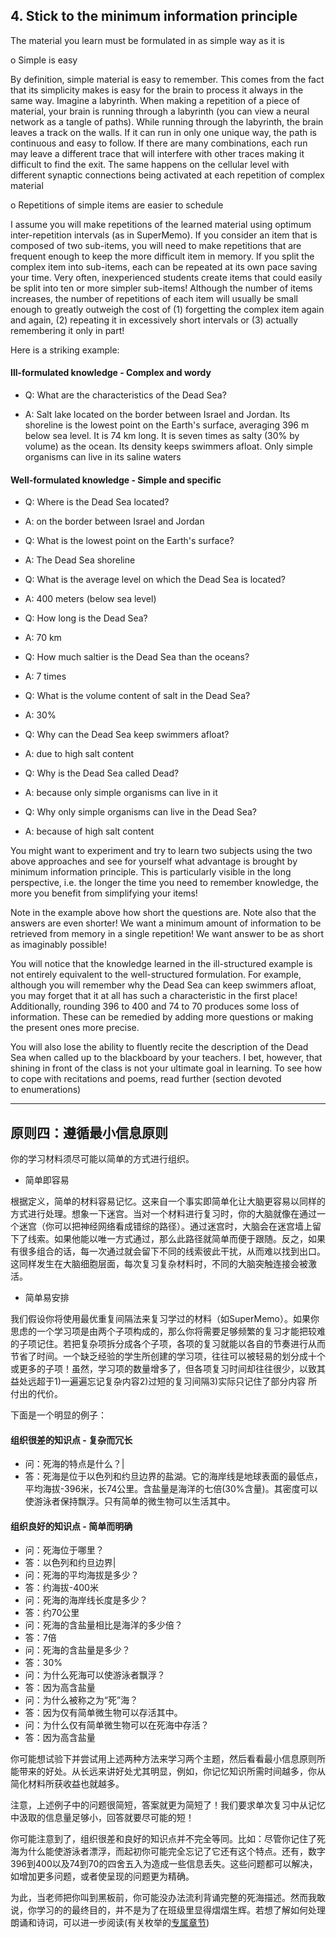 ## 4. Stick to the minimum information principle

The material you learn must be formulated in as simple way as it is

o Simple is easy

By definition, simple material is easy to remember. This comes from the fact that its simplicity makes is easy for the brain to process it always in the same way. Imagine a labyrinth. When making a repetition of a piece of material, your brain is running through a labyrinth (you can view a neural network as a tangle of paths). While running through the labyrinth, the brain leaves a track on the walls. If it can run in only one unique way, the path is continuous and easy to follow. If there are many combinations, each run may leave a different trace that will interfere with other traces making it difficult to find the exit. The same happens on the cellular level with different synaptic connections being activated at each repetition of complex material

o Repetitions of simple items are easier to schedule

I assume you will make repetitions of the learned material using optimum inter-repetition intervals (as in SuperMemo). If you consider an item that is composed of two sub-items, you will need to make repetitions that are frequent enough to keep the more difficult item in memory. If you split the complex item into sub-items, each can be repeated at its own pace saving your time. Very often, inexperienced students create items that could easily be split into ten or more simpler sub-items! Although the number of items increases, the number of repetitions of each item will usually be small enough to greatly outweigh the cost of (1) forgetting the complex item again and again, (2) repeating it in excessively short intervals or (3) actually remembering it only in part!

Here is a striking example:

#### Ill-formulated knowledge - Complex and wordy

- Q: What are the characteristics of the Dead Sea?

- A: Salt lake located on the border between Israel and Jordan. Its shoreline is the lowest point on the Earth's surface, averaging 396 m below sea level. It is 74 km long. It is seven times as salty (30% by volume) as the ocean. Its density keeps swimmers afloat. Only simple organisms can live in its saline waters

#### Well-formulated knowledge - Simple and specific

- Q: Where is the Dead Sea located?

- A: on the border between Israel and Jordan

- Q: What is the lowest point on the Earth's surface?

- A: The Dead Sea shoreline

- Q: What is the average level on which the Dead Sea is located?

- A: 400 meters (below sea level)

- Q: How long is the Dead Sea?

- A: 70 km

- Q: How much saltier is the Dead Sea than the oceans?

- A: 7 times

- Q: What is the volume content of salt in the Dead Sea?

- A: 30%

- Q: Why can the Dead Sea keep swimmers afloat?

- A: due to high salt content

- Q: Why is the Dead Sea called Dead?

- A: because only simple organisms can live in it

- Q: Why only simple organisms can live in the Dead Sea?

- A: because of high salt content

You might want to experiment and try to learn two subjects using the two above approaches and see for yourself what advantage is brought by minimum information principle. This is particularly visible in the long perspective, i.e. the longer the time you need to remember knowledge, the more you benefit from simplifying your items!

Note in the example above how short the questions are. Note also that the answers are even shorter! We want a minimum amount of information to be retrieved from memory in a single repetition! We want answer to be as short as imaginably possible!

You will notice that the knowledge learned in the ill-structured example is not entirely equivalent to the well-structured formulation. For example, although you will remember why the Dead Sea can keep swimmers afloat, you may forget that it at all has such a characteristic in the first place! Additionally, rounding 396 to 400 and 74 to 70 produces some loss of information. These can be remedied by adding more questions or making the present ones more precise.

You will also lose the ability to fluently recite the description of the Dead Sea when called up to the blackboard by your teachers. I bet, however, that shining in front of the class is not your ultimate goal in learning. To see how to cope with recitations and poems, read further (section devoted to enumerations)

---

## 原则四：遵循最小信息原则

你的学习材料须尽可能以简单的方式进行组织。

- 简单即容易

根据定义，简单的材料容易记忆。这来自一个事实即简单化让大脑更容易以同样的方式进行处理。想象一下迷宫。当对一个材料进行复习时，你的大脑就像在通过一个迷宫（你可以把神经网络看成错综的路径）。通过迷宫时，大脑会在迷宫墙上留下了线索。如果他能以唯一方式通过，那么此路径就简单而便于跟随。反之，如果有很多组合的话，每一次通过就会留下不同的线索彼此干扰，从而难以找到出口。这同样发生在大脑细胞层面，每次复习复杂材料时，不同的大脑突触连接会被激活。

- 简单易安排

我们假设你将使用最优重复间隔法来复习学过的材料（如SuperMemo）。如果你思虑的一个学习项是由两个子项构成的，那么你将需要足够频繁的复习才能把较难的子项记住。若把复杂项拆分成各个子项，各项的复习就能以各自的节奏进行从而节省了时间。一个缺乏经验的学生所创建的学习项，往往可以被轻易的划分成十个或更多的子项！虽然，学习项的数量增多了，但各项复习时间却往往很少，以致其益处远超于1)一遍遍忘记复杂内容2)过短的复习间隔3)实际只记住了部分内容 所付出的代价。 

下面是一个明显的例子：

#### 组织很差的知识点 - 复杂而冗长

- 问：死海的特点是什么？| 
- 答：死海是位于以色列和约旦边界的盐湖。它的海岸线是地球表面的最低点，平均海拔-396米，长74公里。含盐量是海洋的七倍(30%含量)。其密度可以使游泳者保持飘浮。只有简单的微生物可以生活其中。

#### 组织良好的知识点 - 简单而明确 

- 问：死海位于哪里？
- 答：以色列和约旦边界| 
- 问：死海的平均海拔是多少？
- 答：约海拔-400米
- 问：死海的海岸线长度是多少？
- 答：约70公里
- 问：死海的含盐量相比是海洋的多少倍？
- 答：7倍
- 问：死海的含盐量是多少？
- 答：30%
- 问：为什么死海可以使游泳者飘浮？
- 答：因为高含盐量
- 问：为什么被称之为“死”海？
- 答：因为仅有简单微生物可以存活其中。
- 问：为什么仅有简单微生物可以在死海中存活？
- 答：因为高含盐量

你可能想试验下并尝试用上述两种方法来学习两个主题，然后看看最小信息原则所能带来的好处。从长远来讲好处尤其明显，例如，你记忆知识所需时间越多，你从简化材料所获收益也就越多。

注意，上述例子中的问题很简短，答案就更为简短了！我们要求单次复习中从记忆中汲取的信息量足够小，回答就要尽可能的短！

你可能注意到了，组织很差和良好的知识点并不完全等同。比如：尽管你记住了死海为什么能使游泳者漂浮，而起初你可能完全忘记了它还有这个特点。还有，数字396到400以及74到70的四舍五入为造成一些信息丢失。这些问题都可以解决，如增加更多问题，或者使呈现的问题更为精确。

为此，当老师把你叫到黑板前，你可能没办法流利背诵完整的死海描述。然而我敢说，你学习的的最终目的，并不是为了在班级里显得熠熠生辉。若想了解如何处理朗诵和诗词，可以进一步阅读(有关枚举的[专属章节](CN.md))
